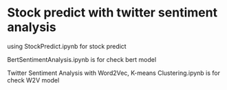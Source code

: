 # Stock predict with twitter sentiment analysis

using StockPredict.ipynb for stock predict

BertSentimentAnalysis.ipynb is for check bert model


Twitter Sentiment Analysis with Word2Vec, K-means Clustering.ipynb is for check W2V model
